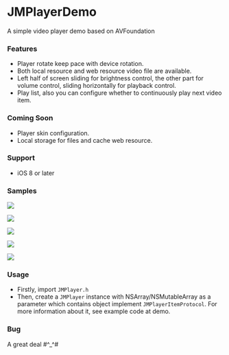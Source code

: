 # JMPlayerDemo

A simple video player demo based on AVFoundation

### Features

* Player rotate keep pace with device rotation.
* Both local resource and web resource video file are available.
* Left half of screen sliding for brightness control, the other part for volume control, sliding horizontally for playback control.
* Play list, also you can configure whether to continuously play next video item.
 
### Coming Soon

* Player skin configuration.
* Local storage for files and cache web resource.

### Support

* iOS 8 or later

### Samples

![](https://github.com/maocl023/JMPlayerDemo/blob/master/Samples/p.png)

![](https://github.com/maocl023/JMPlayerDemo/blob/master/Samples/l1.png)

![](https://github.com/maocl023/JMPlayerDemo/blob/master/Samples/l2.png)

![](https://github.com/maocl023/JMPlayerDemo/blob/master/Samples/l3.png)

![](https://github.com/maocl023/JMPlayerDemo/blob/master/Samples/l4.png)

### Usage

* Firstly, import `JMPlayer.h`
* Then, create a `JMPlayer` instance with NSArray/NSMutableArray as a parameter which contains object implement `JMPlayerItemProtocol`. For more information about it, see example code at demo.

### Bug

A great deal #^_^#

